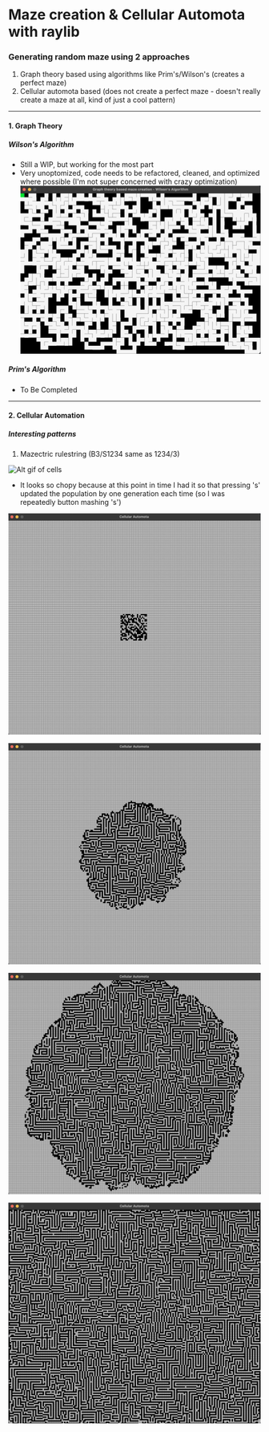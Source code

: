 # Maze creation & Cellular Automota with raylib

### Generating random maze using 2 approaches
1. Graph theory based using algorithms like Prim's/Wilson's (creates a perfect maze)
2. Cellular automota based (does not create a perfect maze - doesn't really create a maze at all, kind of just a cool pattern)
----


#### 1. Graph Theory
##### Wilson's Algorithm 
- Still a WIP, but working for the most part
- Very unoptomized, code needs to be refactored, cleaned, and optimized where possible (I'm not super concerned with crazy optimization)
![Alt Screenshot of a maze created](/img/graph_theory/Wilson_semi_working_v1.png)

##### Prim's Algorithm
- To Be Completed

----

#### 2. Cellular Automation
##### Interesting patterns
1. Mazectric rulestring (B3/S1234 same as 1234/3)

![Alt gif of cells](/img/cell_automation/cell_demo.gif)
- It looks so chopy because at this point in time I had it so that pressing 's' updated the population by one generation each time (so I was repeatedly button mashing 's')

![Alt Screenshot of initial population generated](/img/cell_automation/Initial_population.png)

![Alt Screenshot of grid expanding](/img/cell_automation/Population_expanding.png)

![Alt Screenshot of grid hitting edge of window](/img/cell_automation/Population_reaching_edge.png)

![Alt Screenshot of final resulting grid](/img/cell_automation/Population_fill.png)